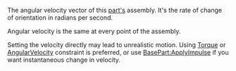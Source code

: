 The angular velocity vector of this [part's](https://developer.roblox.com/en-us/api-reference/class/BasePart) assembly. It's the rate of change of orientation in radians per second.

Angular velocity is the same at every point of the assembly.

Setting the velocity directly may lead to unrealistic motion. Using [Torque](https://developer.roblox.com/en-us/api-reference/class/Torque) or [AngularVelocity](https://developer.roblox.com/en-us/api-reference/class/AngularVelocity) constraint is preferred, or use [BasePart:ApplyImpulse](https://developer.roblox.com/en-us/api-reference/function/BasePart/ApplyImpulse) if you want instantaneous change in velocity.
